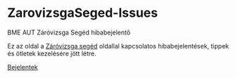 # ZarovizsgaSeged-Issues
BME AUT Záróvizsga Segéd hibabejelentő

Ez az oldal a [Záróvizsga segéd](zarovizsga.aut.bme.hu) oldallal kapcsolatos hibabejelentések, tippek és ötletek kezelésére jött létre.

[Bejelentek](https://github.com/bmeaut/ZarovizsgaSeged-Issues/issues)
